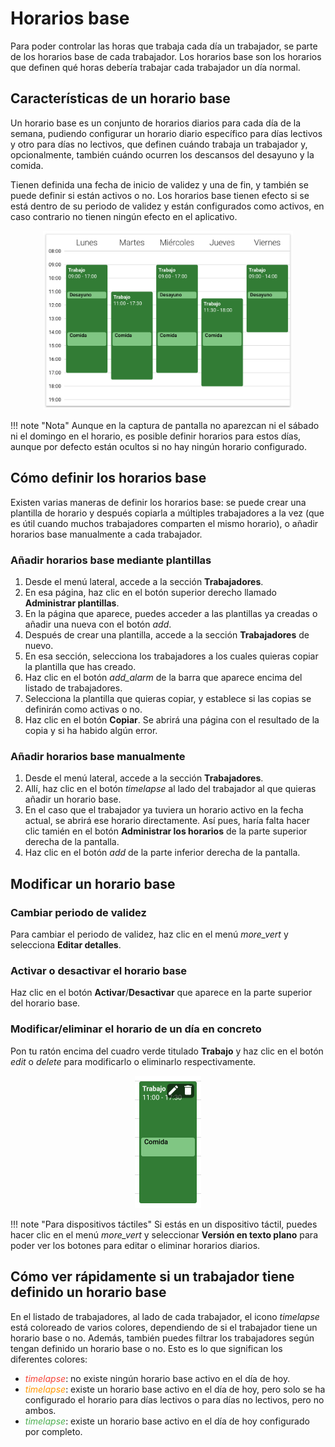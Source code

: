 # Horarios base
Para poder controlar las horas que trabaja cada día un trabajador, se parte de los horarios base de cada trabajador. Los horarios base son los horarios que definen qué horas debería trabajar cada trabajador un día normal.

## Características de un horario base
Un horario base es un conjunto de horarios diarios para cada día de la semana, pudiendo configurar un horario diario específico para días lectivos y otro para días no lectivos, que definen cuándo trabaja un trabajador y, opcionalmente, también cuándo ocurren los descansos del desayuno y la comida.

Tienen definida una fecha de inicio de validez y una de fin, y también se puede definir si están activos o no. Los horarios base tienen efecto si se está dentro de su periodo de validez y están configurados como activos, en caso contrario no tienen ningún efecto en el aplicativo.

<div style="text-align: center;"><img src="../../img/timetables.png" style="max-width: 400px;"></div>

!!! note "Nota"
    Aunque en la captura de pantalla no aparezcan ni el sábado ni el domingo en el horario, es posible definir horarios para estos días, aunque por defecto están ocultos si no hay ningún horario configurado.

## Cómo definir los horarios base
Existen varias maneras de definir los horarios base: se puede crear una plantilla de horario y después copiarla a múltiples trabajadores a la vez (que es útil cuando muchos trabajadores comparten el mismo horario), o añadir horarios base manualmente a cada trabajador.

### Añadir horarios base mediante plantillas
1. Desde el menú lateral, accede a la sección **Trabajadores**.
2. En esa página, haz clic en el botón superior derecho llamado **Administrar plantillas**.
3. En la página que aparece, puedes acceder a las plantillas ya creadas o añadir una nueva con el botón <i class="material-icons">add</i>.
4. Después de crear una plantilla, accede a la sección **Trabajadores** de nuevo.
5. En esa sección, selecciona los trabajadores a los cuales quieras copiar la plantilla que has creado.
6. Haz clic en el botón <i class="material-icons">add_alarm</i> de la barra que aparece encima del listado de trabajadores.
7. Selecciona la plantilla que quieras copiar, y establece si las copias se definirán como activas o no.
8. Haz clic en el botón **Copiar**. Se abrirá una página con el resultado de la copia y si ha habido algún error.

### Añadir horarios base manualmente
1. Desde el menú lateral, accede a la sección **Trabajadores**.
2. Allí, haz clic en el botón <i class="material-icons">timelapse</i> al lado del trabajador al que quieras añadir un horario base.
  1. En el caso que el trabajador ya tuviera un horario activo en la fecha actual, se abrirá ese horario directamente. Así pues, haría falta hacer clic tamién en el botón **Administrar los horarios** de la parte superior derecha de la pantalla.
3. Haz clic en el botón <i class="material-icons">add</i> de la parte inferior derecha de la pantalla.

## Modificar un horario base
### Cambiar periodo de validez
Para cambiar el periodo de validez, haz clic en el menú <i class="material-icons">more_vert</i> y selecciona **Editar detalles**.

### Activar o desactivar el horario base
Haz clic en el botón **Activar**/**Desactivar** que aparece en la parte superior del horario base.

### Modificar/eliminar el horario de un día en concreto
Pon tu ratón encima del cuadro verde titulado **Trabajo** y haz clic en el botón <i class="material-icons">edit</i> o <i class="material-icons">delete</i> para modificarlo o eliminarlo respectivamente.

<div style="text-align: center;"><img src="../../img/modify-timetable.png" style="max-width: 106px;"></div>

!!! note "Para dispositivos táctiles"
    Si estás en un dispositivo táctil, puedes hacer clic en el menú <i class="material-icons">more_vert</i> y seleccionar **Versión en texto plano** para poder ver los botones para editar o eliminar horarios diarios.


## Cómo ver rápidamente si un trabajador tiene definido un horario base
En el listado de trabajadores, al lado de cada trabajador, el icono <i class="material-icons">timelapse</i> está coloreado de varios colores, dependiendo de si el trabajador tiene un horario base o no. Además, también puedes filtrar los trabajadores según tengan definido un horario base o no. Esto es lo que significan los diferentes colores:

* <i class="material-icons" style="color: #f44336;">timelapse</i>: no existe ningún horario base activo en el día de hoy.
* <i class="material-icons" style="color: #ff9800;">timelapse</i>: existe un horario base activo en el día de hoy, pero solo se ha configurado el horario para días lectivos o para días no lectivos, pero no ambos.
* <i class="material-icons" style="color: #4caf50;">timelapse</i>: existe un horario base activo en el día de hoy configurado por completo.
